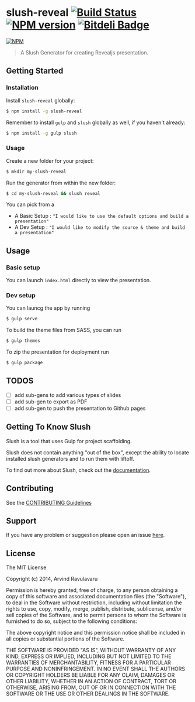 # slush-reveal [![Build Status](https://secure.travis-ci.org/arvindr21/slush-reveal.png?branch=master)](https://travis-ci.org/arvindr21/slush-reveal) [![NPM version](https://badge-me.herokuapp.com/api/npm/slush-reveal.png)](http://badges.enytc.com/for/npm/slush-reveal) [![Bitdeli Badge](https://d2weczhvl823v0.cloudfront.net/arvindr21/slush-reveal/trend.png)](https://bitdeli.com/free "Bitdeli Badge")

[![NPM](https://nodei.co/npm/slush-reveal.png?downloads=true&stars=true)](https://nodei.co/npm/slush-reveal/)

> A Slush Generator for creating Revealjs presentation.

## Getting Started

### Installation

Install `slush-reveal` globally:

```bash
$ npm install -g slush-reveal
```

Remember to install `gulp` and `slush` globally as well, if you haven't already:

```bash
$ npm install -g gulp slush
```

### Usage

Create a new folder for your project:

```bash
$ mkdir my-slush-reveal
```

Run the generator from within the new folder:

```bash
$ cd my-slush-reveal && slush reveal
```

You can pick from a
- A Basic Setup : `"I would like to use the default options and build a presentation"`
- A Dev Setup : `"I would like to modify the source & theme and build a presentation"`

## Usage
### Basic setup

You can launch `index.html` directly to view the presentation.

### Dev setup

You can launcg the app by running
```bash
$ gulp serve
```

To build the theme files from SASS, you can run
```bash
$ gulp themes
```

To zip the presentation for deployment run
```bash
$ gulp package
```

## TODOS
- [ ] add sub-gens to add various types of slides
- [ ] add sub-gen to export as PDF
- [ ] add sub-gen to push the presentation to Github pages

## Getting To Know Slush

Slush is a tool that uses Gulp for project scaffolding.

Slush does not contain anything "out of the box", except the ability to locate installed slush generators and to run them with liftoff.

To find out more about Slush, check out the [documentation](https://github.com/klei/slush).

## Contributing

See the [CONTRIBUTING Guidelines](https://github.com/arvindr21/slush-reveal/blob/master/CONTRIBUTING.md)

## Support
If you have any problem or suggestion please open an issue [here](https://github.com/arvindr21/slush-reveal/issues).

## License 

The MIT License

Copyright (c) 2014, Arvind Ravulavaru

Permission is hereby granted, free of charge, to any person
obtaining a copy of this software and associated documentation
files (the "Software"), to deal in the Software without
restriction, including without limitation the rights to use,
copy, modify, merge, publish, distribute, sublicense, and/or sell
copies of the Software, and to permit persons to whom the
Software is furnished to do so, subject to the following
conditions:

The above copyright notice and this permission notice shall be
included in all copies or substantial portions of the Software.

THE SOFTWARE IS PROVIDED "AS IS", WITHOUT WARRANTY OF ANY KIND,
EXPRESS OR IMPLIED, INCLUDING BUT NOT LIMITED TO THE WARRANTIES
OF MERCHANTABILITY, FITNESS FOR A PARTICULAR PURPOSE AND
NONINFRINGEMENT. IN NO EVENT SHALL THE AUTHORS OR COPYRIGHT
HOLDERS BE LIABLE FOR ANY CLAIM, DAMAGES OR OTHER LIABILITY,
WHETHER IN AN ACTION OF CONTRACT, TORT OR OTHERWISE, ARISING
FROM, OUT OF OR IN CONNECTION WITH THE SOFTWARE OR THE USE OR
OTHER DEALINGS IN THE SOFTWARE.

